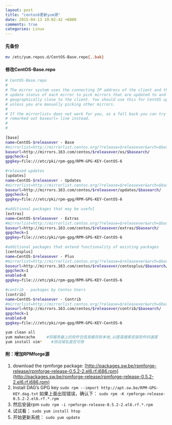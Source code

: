 ```yaml
---
layout: post
title: "centos6更新yum源"
date: 2015-04-13 19:02:42 +0800
comments: true
categories: Linux
---
```


#### 先备份

```bash
mv /etc/yum.repos.d/CentOS-Base.repo{,.bak}
```

#### 修改CentOS-Base.repo

```sh
# CentOS-Base.repo
#
# The mirror system uses the connecting IP address of the client and the
# update status of each mirror to pick mirrors that are updated to and
# geographically close to the client. You should use this for CentOS updates
# unless you are manually picking other mirrors.
#
# If the mirrorlist= does not work for you, as a fall back you can try the 
# remarked out baseurl= line instead.
#
#
 
[base]
name=CentOS-$releasever - Base
#mirrorlist=http://mirrorlist.centos.org/?release=$releasever&arch=$basearch&repo=os
baseurl=http://mirrors.163.com/centos/$releasever/os/$basearch/
gpgcheck=1
gpgkey=file:///etc/pki/rpm-gpg/RPM-GPG-KEY-CentOS-6
  
#released updates 
[updates]
name=CentOS-$releasever - Updates
#mirrorlist=http://mirrorlist.centos.org/?release=$releasever&arch=$basearch&repo=updates
baseurl=http://mirrors.163.com/centos/$releasever/updates/$basearch/
gpgcheck=1
gpgkey=file:///etc/pki/rpm-gpg/RPM-GPG-KEY-CentOS-6
  
#additional packages that may be useful
[extras]
name=CentOS-$releasever - Extras
#mirrorlist=http://mirrorlist.centos.org/?release=$releasever&arch=$basearch&repo=extras
baseurl=http://mirrors.163.com/centos/$releasever/extras/$basearch/
gpgcheck=1
gpgkey=file:///etc/pki/rpm-gpg/RPM-GPG-KEY-CentOS-6
  
#additional packages that extend functionality of existing packages
[centosplus]
name=CentOS-$releasever - Plus
#mirrorlist=http://mirrorlist.centos.org/?release=$releasever&arch=$basearch&repo=centosplus
baseurl=http://mirrors.163.com/centos/$releasever/centosplus/$basearch/
gpgcheck=1
enabled=0
gpgkey=file:///etc/pki/rpm-gpg/RPM-GPG-KEY-CentOS-6
  
#contrib - packages by Centos Users
[contrib]
name=CentOS-$releasever - Contrib
#mirrorlist=http://mirrorlist.centos.org/?release=$releasever&arch=$basearch&repo=contrib
baseurl=http://mirrors.163.com/centos/$releasever/contrib/$basearch/
gpgcheck=1
enabled=0
gpgkey=file:///etc/pki/rpm-gpg/RPM-GPG-KEY-CentOS-6
```

```bash
yum clean all
yum makecache     #将服务器上的软件包信息缓存到本地,以提高搜索安装软件的速度
yum install vim*    #测试域名是否可用
```

#### 附：增加RPMforge源
1. download the rpmforge package:
[http://packages.sw.be/rpmforge-release/rpmforge-release-0.5.2-2.el6.rf.i686.rpm](http://packages.sw.be/rpmforge-release/rpmforge-release-0.5.2-2.el6.rf.i686.rpm)
2. Install DAG’s GPG key
``` sudo rpm --import http://apt.sw.be/RPM-GPG-KEY.dag.txt ```
如果上面出现错误，确认下：
``` sudo rpm -K rpmforge-release-0.5.2-2.el6.rf.*.rpm ```
3. 然后安装rpm
``` sudo rpm -i rpmforge-release-0.5.2-2.el6.rf.*.rpm ```
4. 试试看：
``` sudo yum install htop ```
5. 开始更新系统：
``` sudo yum update ```




